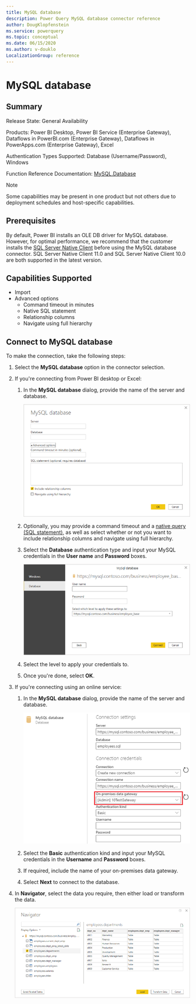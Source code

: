 ```yaml
---
title: MySQL database
description: Power Query MySQL database connector reference
author: DougKlopfenstein
ms.service: powerquery
ms.topic: conceptual
ms.date: 06/15/2020
ms.author: v-douklo
LocalizationGroup: reference
---
```


# MySQL database
 
## Summary
 
Release State: General Availability

Products: Power BI Desktop, Power BI Service (Enterprise Gateway), Dataflows in PowerBI.com (Enterprise Gateway), Dataflows in PowerApps.com (Enterprise Gateway), Excel

Authentication Types Supported: Database (Username/Password), Windows

Function Reference Documentation: [MySQL.Database](https://docs.microsoft.com/powerquery-m/mysql-database)

>[!Note]
> Some capabilities may be present in one product but not others due to deployment schedules and host-specific capabilities.
 
## Prerequisites

By default, Power BI installs an OLE DB driver for MySQL database. However, for optimal performance, we recommend that the customer installs the [SQL Server Native Client](https://docs.microsoft.com/sql/relational-databases/native-client/applications/installing-sql-server-native-client?view=sql-server-ver15) before using the MySQL database connector. SQL Server Native Client 11.0 and SQL Server Native Client 10.0 are both supported in the latest version.

 
## Capabilities Supported
* Import
* Advanced options
    * Command timeout in minutes
    * Native SQL statement
    * Relationship columns
    * Navigate using full hierarchy
    
## Connect to MySQL database

To make the connection, take the following steps:
 
1. Select the **MySQL database** option in the connector selection.
 
2. If you're connecting from Power BI desktop or Excel:

   1. In the **MySQL database** dialog, provide the name of the server and database. 

      ![Enter MySQL database connection](./media/mysql-database/signin.png)

   2. Optionally, you may provide a command timeout and a [native query (SQL statement)](../native-database-query.md), as well as select whether or not you want to include relationship columns and navigate using full hierarchy.

   3. Select the **Database** authentication type and input your MySQL credentials in the **User name** and **Password** boxes.

      ![MySQL database authentication](./media/mysql-database/enter-credentials.png)

   4. Select the level to apply your credentials to.

   5. Once you're done, select **OK**.

3. If you're connecting using an online service:

   1. In the **MySQL database** dialog, provide the name of the server and database.  

      ![On premises MySQL database connection](./media/mysql-database/service-signin.png)

   2. Select the **Basic** authentication kind and input your MySQL credentials in the **Username** and **Password** boxes.

   3. If required, include the name of your on-premises data gateway.

   2. Select **Next** to connect to the database.

4. In **Navigator**, select the data you require, then either load or transform the data.

   ![Load or transform the data](./media/mysql-database/navigator.png)
